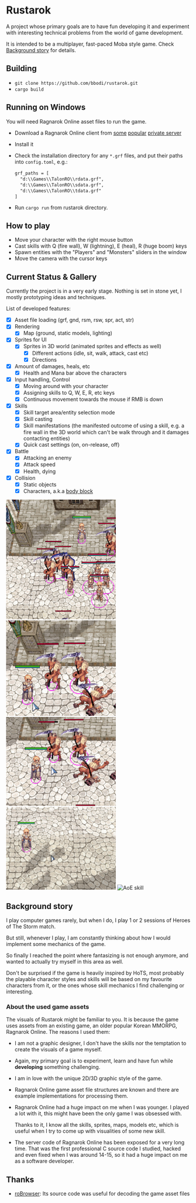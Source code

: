 # Rustarok

A project whose primary goals are to have fun developing it and experiment with interesting technical problems from the world of game development.

It is intended to be a multiplayer, fast-paced Moba style game. Check [Background story](background-story) for details.

## Building

- ``git clone https://github.com/bbodi/rustarok.git``
- ``cargo build``

## Running on Windows
You will need Ragnarok Online asset files to run the game.

- Download a Ragnarok Online client from [some](https://talonro.com/) [popular](http://playdreamerro.com/) [private server](https://topg.org/ragnarok-private-servers/)

- Install it

- Check the installation directory for any ``*.grf`` files, and put their paths into ``config.toml``, e.g.:
  ```
  grf_paths = [
    "d:\\Games\\TalonRO\\rdata.grf",
    "d:\\Games\\TalonRO\\sdata.grf",
    "d:\\Games\\TalonRO\\tdata.grf"
  ]
  ```
  
- Run ``cargo run`` from rustarok directory.

## How to play

- Move your character with the right mouse button
- Cast skills with Q (fire wall), W (lightning), E (heal), R (huge boom) keys
- Spawn entities with the "Players" and "Monsters" sliders in the window
- Move the camera with the cursor keys

## Current Status & Gallery

Currently the project is in a very early stage. Nothing is set in stone yet, I mostly prototyping ideas and techniques.


List of developed features:

- [x] Asset file loading (grf, gnd, rsm, rsw, spr, act, str)
- [x] Rendering
  - [x] Map (ground, static models, lighting)
- [x] Sprites for UI
  - [x] Sprites in 3D world (animated sprites and effects as well)
    - [x] Different actions (idle, sit, walk, attack, cast etc)
    - [x] Directions
- [x] Amount of damages, heals, etc
  - [x] Health and Mana bar above the characters
- [x] Input handling, Control
  - [x] Moving around with your character
  - [x] Assigning skills to Q, W, E, R, etc keys
  - [x] Continuous movement towards the mouse if RMB is down
- [x] Skills
  - [x] Skill target area/entity selection mode
  - [x] Skill casting
  - [x] Skill manifestations (the manifested outcome of using a skill, e.g. a fire wall in the 3D world which can't be walk through and it damages contacting entities)
  - [x] Quick cast settings (on, on-release, off)
- [x] Battle
  - [x] Attacking an enemy 
  - [x] Attack speed
  - [x] Health, dying
- [x] Collision
  - [x] Static objects
  - [x] Characters, a.k.a [body block](https://www.youtube.com/watch?v=nk2O6YsCWwI)

<p float="left">
<img width="300" src="readme_assets/body_blocking.gif" title="Body blocking">
<img width="300" src="readme_assets/normal_aspd.gif" title="Normal attack">
<img width="300" src="readme_assets/quick_aspd.gif" title="Quick attack">
<img width="300" src="readme_assets/heal.gif" title="Heal">
<img width="300" src="readme_assets/aoe.gif" title="AoE skill">
</p>

## Background story

I play computer games rarely, but when I do, I play 1 or 2 sessions of Heroes of The Storm match. 

But still, whenever I play, I am constantly thinking about how I would implement some mechanics of the game. 

So finally I reached the point where fantasizing is not enough anymore, and wanted to actually try myself in this area as well. 

Don't be surprised if the game is heavily inspired by HoTS, most probably the playable character styles and skills will be based on my favourite characters from it, or the ones whose skill mechanics I find challenging or interesting.

### About the used game assets

The visuals of Rustarok might be familiar to you. It is because the game uses assets from an existing game, an older popular Korean MMORPG, Ragnarok Online. The reasons I used them:

- I am not a graphic designer, I don't have the skills nor the temptation to create the visuals of a game myself.

- Again, my primary goal is to experiment, learn and have fun while **developing** something challenging.

- I am in love with the unique 2D/3D graphic style of the game.

- Ragnarok Online game asset file structures are known and there are example implementations for processing them.

- Ragnarok Online had a huge impact on me when I was younger. I played a lot with it, this might have been the only game I was obsessed with.

  Thanks to it, I know all the skills, sprites, maps, models etc, which is useful when I try to come up with visualities of some new skill.

- The server code of Ragnarok Online has been exposed for a very long time. That was the first professional C source code I studied, hacked and even fixed when I was around 14-15, so it had a huge impact on me as a software developer.

## Thanks

- [roBrowser](https://github.com/vthibault/roBrowser/): Its source code was useful for decoding the game asset files
